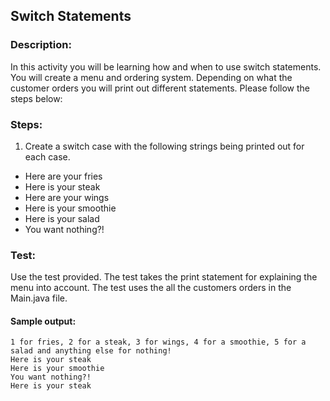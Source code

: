 ## Switch Statements
### Description:
In this activity you will be learning how and when to use switch statements. You will create a menu and ordering system. Depending on what the customer orders you will print out different statements.
Please follow the steps below:

### Steps:
1. Create a switch case with the following strings being printed out for each case.
  - Here are your fries
  - Here is your steak
  - Here are your wings
  - Here is your smoothie
  - Here is your salad
  - You want nothing?!

### Test:
Use the test provided. The test takes the print statement for explaining the menu into account. The test uses the all the customers orders in the Main.java file.

#### Sample output:
```
1 for fries, 2 for a steak, 3 for wings, 4 for a smoothie, 5 for a salad and anything else for nothing!
Here is your steak
Here is your smoothie
You want nothing?!
Here is your steak
```